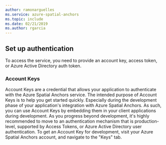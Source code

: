```yaml
---
author: ramonarguelles
ms.service: azure-spatial-anchors
ms.topic: include
ms.date: 02/21/2019
ms.author: rgarcia
---
```

## Set up authentication

To access the service, you need to provide an account key, access token, or Azure Active Directory auth token.

### Account Keys

Account Keys are a credential that allows your application to authenticate with the Azure Spatial Anchors service. The intended purpose of Account Keys is to help you get started quickly. Especially during the development phase of your application's integration with Azure Spatial Anchors. As such, you can use Account Keys by embedding them in your client applications during development. As you progress beyond development, it's highly recommended to move to an authentication mechanism that is production-level, supported by Access Tokens, or Azure Active Directory user authentication. To get an Account Key for development, visit your Azure Spatial Anchors account, and navigate to the "Keys" tab.
